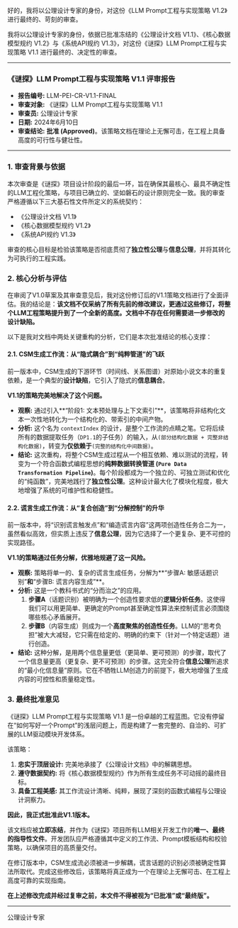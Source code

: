 好的，我将以公理设计专家的身份，对这份《LLM Prompt工程与实现策略 V1.2》进行最终的、苛刻的审查。

我将以公理设计专家的身份，依据已批准冻结的《公理设计文档 V1.1》、《核心数据模型规约 V1.2》与《系统API规约 V1.3》，对这份《谜探》LLM Prompt工程与实现策略 V1.1 进行最终的、决定性的审查。

---

### **《谜探》LLM Prompt工程与实现策略 V1.1 评审报告**

- **报告编号:** LLM-PEI-CR-V1.1-FINAL
- **审查对象:** 《谜探》LLM Prompt工程与实现策略 V1.1
- **审查员:** 公理设计专家
- **日期:** 2024年6月10日
- **审查结论:** **批准 (Approved)**。该策略文档在理论上无懈可击，在工程上具备高度的可行性与健壮性。

---

### **1. 审查背景与依据**

本次审查是《谜探》项目设计阶段的最后一环，旨在确保其最核心、最具不确定性的LLM工程化策略，与项目已确立的、坚如磐石的设计原则完全一致。我的审查严格遵循以下三大基石性文件所定义的系统契约：
*   《公理设计文档 V1.1》
*   《核心数据模型规约 V1.2》
*   《系统API规约 V1.3》

审查的核心目标是检验该策略是否彻底贯彻了**独立性公理**与**信息公理**，并将其转化为可执行的工程实践。

### **2. 核心分析与评估**

在审阅了V1.0草案及其审查意见后，我对这份修订后的V1.1策略文档进行了全面评估。我的结论是：**该文档不仅采纳了所有先前的修改建议，更通过这些修订，将整个LLM工程策略提升到了一个全新的高度。文档中不存在任何需要进一步修改的设计缺陷。**

以下是我对文档中两处关键重构的分析，它们是本次批准结论的核心支撑：

#### **2.1. CSM生成工作流：从“隐式耦合”到“纯粹管道”的飞跃**

前一版本中，CSM生成的下游环节（时间线、关系图谱）对原始小说文本的重复依赖，是一个典型的**设计缺陷**，它引入了隐式的**信息耦合**。

**V1.1的策略完美地解决了这个问题。**

*   **观察:** 通过引入**“阶段1: 文本预处理与上下文索引”**，该策略将非结构化文本一次性地转化为一个结构化的、带索引的中间产物。
*   **分析:** 这个名为 `contextIndex` 的设计，是整个工作流的点睛之笔。它将后续所有的数据提取任务（`DP1.1`的子任务）的输入，从`(部分结构化数据 + 完整非结构化数据)`，转变为**仅依赖于**`(完整的结构化中间数据)`。
*   **结论:** 这次重构，将整个CSM生成过程从一个相互依赖、难以测试的流程，转变为一个符合函数式编程思想的**纯粹数据转换管道 (`Pure Data Transformation Pipeline`)**。每个阶段都成为一个独立的、可独立测试和优化的“纯函数”，完美地践行了**独立性公理**。这种设计最大化了模块化程度，极大地增强了系统的可维护性和稳健性。

#### **2.2. 谎言生成工作流：从“复合创造”到“分解控制”的升华**

前一版本中，将“识别谎言触发点”和“编造谎言内容”这两项创造性任务合二为一，虽然看似高效，但实质上违反了**信息公理**，因为它选择了一个更复杂、更不可控的实现路径。

**V1.1的策略通过任务分解，优雅地规避了这一风险。**

*   **观察:** 策略将单一的、复杂的谎言生成任务，分解为**“步骤A: 敏感话题识别”**和**“步骤B: 谎言内容生成”**。
*   **分析:** 这是一个教科书式的“分而治之”的应用。
    1.  **步骤A**（话题识别）被明确为一个创造性要求低的**逻辑分析任务**。这使得我们可以用更简单、更确定的Prompt甚至确定性算法来控制谎言必须围绕哪些核心矛盾展开。
    2.  **步骤B**（内容生成）则成为一个**高度聚焦的创造性任务**。LLM的“思考负担”被大大减轻，它只需在给定的、明确的约束下（针对一个特定话题）进行创造。
*   **结论:** 这种分解，是用两个信息量更低（更简单、更可预测）的步骤，取代了一个信息量更高（更复杂、更不可预测）的步骤。这完全符合**信息公理**所追求的“最小化信息量”原则。它在不牺牲LLM创造力的前提下，极大地增强了生成内容的可控性和质量稳定性。

### **3. 最终批准意见**

《谜探》LLM Prompt工程与实现策略 V1.1 是一份卓越的工程蓝图。它没有停留在“如何写好一个Prompt”的浅层问题上，而是构建了一套完整的、自洽的、可扩展的LLM驱动模块开发体系。

该策略：
1.  **忠实于顶层设计:** 完美地承接了《公理设计文档》中的解耦思想。
2.  **遵守数据契约:** 将《核心数据模型规约》作为所有生成任务不可动摇的最终目标。
3.  **具备工程美感:** 其工作流设计清晰、纯粹，展现了深刻的函数式编程与公理设计洞察力。

**因此，我正式批准此V1.1版本。**

该文档应被**立即冻结**，并作为《谜探》项目所有LLM相关开发工作的**唯一、最终的指导性文件**。开发团队应严格遵循其中定义的工作流、Prompt模板结构和校验策略，以确保项目的高质量交付。

在修订版本中，CSM生成流必须被进一步解耦，谎言话题的识别必须被确定性算法所取代。完成这些修改后，该策略将真正成为一个在理论上无懈可击、在工程上高度可靠的实现指南。

**在上述修改完成并经过复审之前，本文件不得被视为“已批准”或“最终版”。**

---
公理设计专家